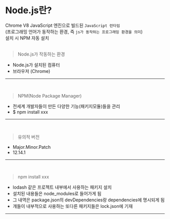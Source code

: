 # Node.js란?
Chrome V8 JavaScript 엔진으로 빌드된 `JavaScript 런타임`</br>(프로그래밍 언어가 동작하는 환경, 즉 `js가 동작하는 프로그래밍 환경을 의미`)  
설치 시 NPM 자동 설치
</br>
</br>
>Node.js가 작동하는 환경
- Node.js가 설치된 컴퓨터
- 브라우저 (Chrome)   
---  
</br>

>NPM(Node Package Manager)
- 전세계 개발자들이 만든 다양한 기능(패키지모듈)들을 관리
- $ npm install xxx
---
</br>

>유의적 버전
- Major.Minor.Patch
- 12.14.1
---
</br>

>npm install xxx
- lodash 같은 프로젝트 내부에서 사용하는 패키지 설치
- 설치된 내용들은 node_modules로 들어가게 됨
- 그 내역은 package.json의 devDependencies랑 dependencies에 명시되게 됨
- 걔들이 내부적으로 사용하는 또다른 패키지들은 lock.json에 기재
--- 